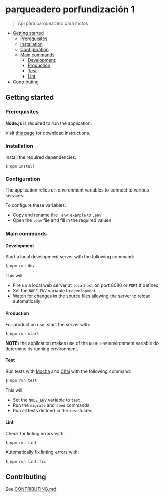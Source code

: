 # parqueadero porfundización 1 <!-- omit in toc -->

> Api para parqueadero para motos

- [Getting started](#getting-started)
  - [Prerequisites](#prerequisites)
  - [Installation](#installation)
  - [Configuration](#configuration)
  - [Main commands](#main-commands)
    - [Development](#development)
    - [Production](#production)
    - [Test](#test)
    - [Lint](#lint)
- [Contributing](#contributing)

## Getting started

### Prerequisites

**Node.js** is required to run the application.

Visit [this page](https://nodejs.org/en/download/) for download instructions.

### Installation

Install the required dependencies:

`$ npm install`

### Configuration

The application relies on environment variables to connect to various services.

To configure these variables:

- Copy and rename the `.env.example` to `.env`
- Open the `.env` file and fill in the required values

### Main commands

#### Development

Start a local development server with the following command:

`$ npm run dev`

This will:

- Fire up a local web server at `localhost` on port 8080 or `PORT` if defined
- Set the `NODE_ENV` variable to `development`
- Watch for changes in the source files allowing the server to reload automatically

#### Production

For production use, start the server with:

`$ npm run start`

**NOTE:** the application makes use of the `NODE_ENV` environment variable do determine its running environment.

#### Test

Run tests with [Mocha](https://mochajs.org/) and [Chai](https://www.chaijs.com/) with the following command:

`$ npm run test`

This will:

- Set the `NODE_ENV` variable to `test`
- Run the `migrate` and `seed` commands
- Run all tests defined in the `test` folder

#### Lint

Check for linting errors with:

`$ npm run lint`

Automatically fix linting errors with:

`$ npm run lint:fix`

## Contributing

See [CONTRIBUTING.md](CONTRIBUTING.md).
